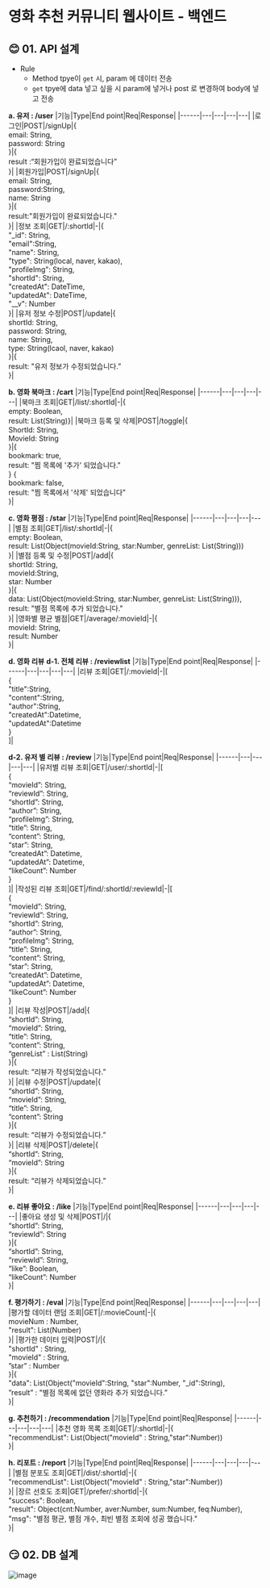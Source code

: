 # 영화 추천 커뮤니티 웹사이트 - 백엔드 


## :blush: 01. API 설계   
* Rule
    * Method tpye이 `get` 시, param 에 데이터 전송
    * `get` tpye에 data 넣고 싶을 시 param에 넣거나 post 로 변경하여 body에 넣고 전송



**a. 유저 : /user** 
|기능|Type|End point|Req|Response|
|------|---|---|---|---|
|로그인|POST|/signUp|{ </br>email: String, </br>password: String</br>}|{</br>result :“회원가입이 완료되었습니다”</br>}|
|회원가입|POST|/signUp|{</br>email: String, </br>password:String, </br>name: String</br>}|{</br>result:"회원가입이 완료되었습니다."</br>}|
|정보 조회|GET|/:shortId|-|{</br>"_id": String,</br>"email":String,</br>"name": String,</br>"type": String(local, naver, kakao),</br>"profileImg": String,</br>"shortId": String,</br>"createdAt": DateTime,</br>"updatedAt": DateTime,</br>"__v": Number</br>}|
|유저 정보 수정|POST|/update|{</br>shortId: String,</br>password: String, </br>name: String, </br>type: String(lcaol, naver, kakao)</br>}|{</br>result: "유저 정보가 수정되었습니다.”</br>}|



**b. 영화 북마크 : /cart**
|기능|Type|End point|Req|Response|
|------|---|---|---|---|
|북마크 조회|GET|/list/:shortId|-|{</br>empty: Boolean, </br>result: List(String)}|
|북마크 등록 및 삭제|POST|/toggle|{</br>ShortId: String, </br>MovieId: String</br>}|{</br>bookmark: true,</br>result: "찜 목록에 '추가' 되었습니다."</br>} {</br>bookmark: false,</br>result: "찜 목록에서 '삭제' 되었습니다"</br>}|

**c. 영화 평점 : /star**
|기능|Type|End point|Req|Response|
|------|---|---|---|---|
|별점 조회|GET|/list/:shortId|-|{</br>empty: Boolean, </br>result: List(Object(movieId:String, star:Number, genreList: List(String)))</br>}|
|별점 등록 및 수정|POST|/add|{</br>shortId: String, </br>movieId:String, </br>star: Number</br>}|{</br>data: List(Object(movieId:String, star:Number, genreList: List(String))), </br>result: "별점 목록에 추가 되었습니다."</br>}|
|영화별 평균 별점|GET|/average/:movieId|-|{</br>movieId: String, </br>result: Number</br>}|

**d. 영화 리뷰**
**d-1. 전체 리뷰 : /reviewlist**
|기능|Type|End point|Req|Response|
|------|---|---|---|---|
|리뷰 조회|GET|/:movieId|-|[</br>{</br>"title":String,</br>"content":String,</br>"author":String,</br>"createdAt":Datetime,</br>"updatedAt":Datetime</br>}</br>]|

**d-2. 유저 별 리뷰 : /review**
|기능|Type|End point|Req|Response|
|------|---|---|---|---|
|유저별 리뷰  조회|GET|/user/:shortId|-|[</br>{</br>“movieId”: String,</br>“reviewId”: String, </br>“shortId”: String, </br>“author”: String, </br>“profileImg”: String, </br>“title”: String, </br>“content”: String, </br>“star”: String, </br>“createdAt”: Datetime, </br>“updatedAt”: Datetime, </br>“likeCount”: Number</br>}</br>]|
|작성된 리뷰 조회|GET|/find/:shortId/:reviewId|-|[</br>{</br>“movieId”: String,</br>“reviewId”: String, </br>“shortId”: String, </br>“author”: String, </br>“profileImg”: String, </br>“title”: String, </br>“content”: String, </br>“star”: String, </br>“createdAt”: Datetime, </br>“updatedAt”: Datetime, </br>“likeCount”: Number</br>}</br>]|
|리뷰 작성|POST|/add|{</br>“shortId”: String,</br>“movieId”: String, </br>“title”: String, </br>“content”: String, </br>“genreList” : List(String)</br>}|{</br>result: “리뷰가 작성되었습니다.”</br>}|
|리뷰 수정|POST|/update|{</br>“shortId”: String,</br>“movieId”: String,</br>“title”: String,</br>“content”: String</br>}|{</br>result: “리뷰가 수정되었습니다.”</br>}|
|리뷰 삭제|POST|/delete|{</br>“shortId”: String,</br>“movieId”: String</br>}|{</br>result: “리뷰가 삭제되었습니다.”</br>}|

**e. 리뷰 좋아요 : /like**
|기능|Type|End point|Req|Response|
|------|---|---|---|---|
|좋아요 생성 및 삭제|POST|/|{</br>“shortId”: String, </br>“reviewId”: String</br>}|{</br>“shortId”: String,</br>“reviewId”: String,</br>“like”: Boolean,</br>“likeCount”: Number</br>}|

**f. 평가하기 : /eval**
|기능|Type|End point|Req|Response|
|------|---|---|---|---|
|평가할 데이터 랜덤 조회|GET|/:movieCount|-|{</br>movieNum : Number, </br>"result": List(Number)</br>}|
|평가한 데이터 입력|POST|/|{</br>"shortId" : String, </br>"movieId" : String, </br>”star” : Number</br>}|{</br>"data": List(Object("movieId":String, "star":Number, "_id":String), </br>”result” : "별점 목록에 없던 영화라 추가 되었습니다.”</br>}|

**g. 추천하기 : /recommendation**
|기능|Type|End point|Req|Response|
|------|---|---|---|---|
|추천 영화 목록 조회|GET|/:shortId|-|{</br>"recommendList": List(Object("movieId" : String,"star":Number))</br>}|

**h. 리포트 : /report**
|기능|Type|End point|Req|Response|
|------|---|---|---|---|
|별점 분포도 조회|GET|/dist/:shortId|-|{</br>"recommendList": List(Object("movieId" : String,"star":Number))</br>}|
|장르 선호도 조회|GET|/prefer/:shortId|-|{</br>"success": Boolean,</br>"result": Object(cnt:Number, aver:Number, sum:Number, feq:Number), </br>"msg": "별점 평균, 별점 개수, 최빈 별점 조회에 성공 했습니다."</br>}|

## :smirk: 02. DB 설계
![image](https://user-images.githubusercontent.com/11794584/187949239-955da38b-dfd7-40cc-b007-19a28fd148c5.png)
